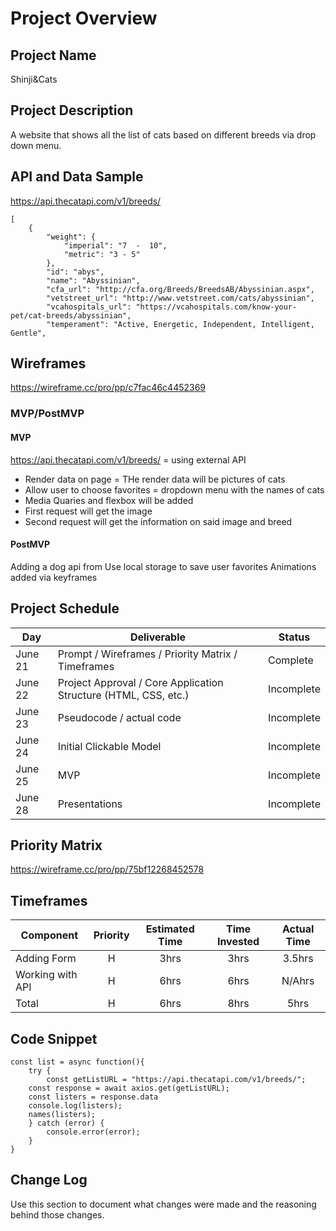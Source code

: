 # Project Overview

## Project Name

Shinji&Cats

## Project Description
A website that shows all the list of cats based on different breeds via drop down menu.


## API and Data Sample

https://api.thecatapi.com/v1/breeds/ 
```
[
    {
        "weight": {
            "imperial": "7  -  10",
            "metric": "3 - 5"
        },
        "id": "abys",
        "name": "Abyssinian",
        "cfa_url": "http://cfa.org/Breeds/BreedsAB/Abyssinian.aspx",
        "vetstreet_url": "http://www.vetstreet.com/cats/abyssinian",
        "vcahospitals_url": "https://vcahospitals.com/know-your-pet/cat-breeds/abyssinian",
        "temperament": "Active, Energetic, Independent, Intelligent, Gentle",
```
## Wireframes



https://wireframe.cc/pro/pp/c7fac46c4452369



### MVP/PostMVP


#### MVP 


https://api.thecatapi.com/v1/breeds/ = using external API
- Render data on page = THe render data will be pictures of cats 
- Allow user to choose favorites = dropdown menu with the names of cats
- Media Quaries and flexbox will be added
- First request will get the image
- Second request will get the information on said image and breed

#### PostMVP  


Adding a dog api from 
 Use local storage to save user favorites
 Animations added via keyframes 

## Project Schedule

|  Day | Deliverable | Status
|---|---| ---|
|June 21| Prompt / Wireframes / Priority Matrix / Timeframes | Complete
|June 22| Project Approval / Core Application Structure (HTML, CSS, etc.) | Incomplete
|June 23| Pseudocode / actual code | Incomplete
|June 24| Initial Clickable Model  | Incomplete
|June 25| MVP | Incomplete
|June 28| Presentations | Incomplete

## Priority Matrix


https://wireframe.cc/pro/pp/75bf12268452578


## Timeframes


| Component | Priority | Estimated Time | Time Invested | Actual Time |
| --- | :---: |  :---: | :---: | :---: |
| Adding Form | H | 3hrs| 3hrs | 3.5hrs |
| Working with API | H | 6hrs| 6hrs | N/Ahrs |
| Total | H | 6hrs| 8hrs | 5hrs |

## Code Snippet


```
const list = async function(){
    try {
        const getListURL = "https://api.thecatapi.com/v1/breeds/";
    const response = await axios.get(getListURL);
    const listers = response.data
    console.log(listers);
    names(listers);
    } catch (error) {
        console.error(error);
    }
}
```

## Change Log
 Use this section to document what changes were made and the reasoning behind those changes.  

